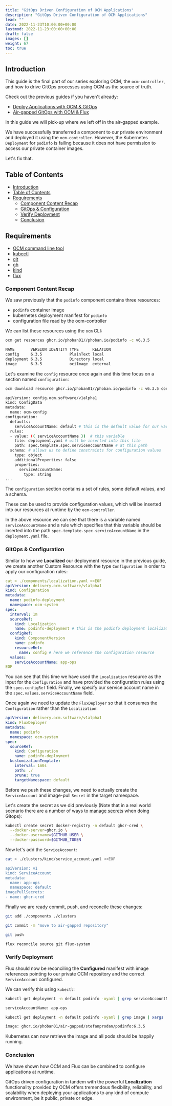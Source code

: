 ```yaml
---
title: "GitOps Driven Configuration of OCM Applications"
description: "GitOps Driven Configuration of OCM Applications"
lead: ""
date: 2022-11-23T10:00:00+00:00
lastmod: 2022-11-23:00:00+00:00
draft: false
images: []
weight: 67
toc: true
---
```


## Introduction

This guide is the final part of our series exploring OCM, the `ocm-controller`, and how to drive GitOps processes using OCM as the source of truth.

Check out the previous guides if you haven't already:

- [Deploy Applications with OCM & GitOps](https://ocm.software/docs/tutorials/ocm-and-gitops/deploying-applications-with-ocm-and-gitops)
- [Air-gapped GitOps with OCM & Flux](https://ocm.software/docs/tutorials/ocm-and-gitops/air-gapped-gitops-with-ocm-and-flux)

In this guide we will pick-up where we left off in the air-gapped example.

We have successfully transferred a component to our private environment and deployed it using the `ocm-controller`. However, the Kubernetes `Deployment` for `podinfo` is failing because it does not have permission to access our private container images.

Let's fix that.

## Table of Contents

- [Introduction](#introduction)
- [Table of Contents](#table-of-contents)
- [Requirements](#requirements)
  - [Component Content Recap](#component-content-recap)
  - [GitOps \& Configuration](#gitops--configuration)
  - [Verify Deployment](#verify-deployment)
  - [Conclusion](#conclusion)

## Requirements

- [OCM command line tool](https://github.com/open-component-model/ocm)
- [kubectl](https://kubernetes.io/docs/reference/kubectl/)
- [git](https://git-scm.com/downloads)
- [gh](https://github.com/cli/cli)
- [kind](https://kind.sigs.k8s.io/docs/user/quick-start/#installation)
- [flux](https://fluxcd.io/flux/installation/#install-the-flux-cli)

### Component Content Recap

We saw previously that the `podinfo` component contains three resources:

- `podinfo` container image
- kubernetes deployment manifest for `podinfo`
- configuration file read by the ocm-controller

We can list these resources using the `ocm` CLI:

```bash
ocm get resources ghcr.io/phoban01//phoban.io/podinfo -c v6.3.5

NAME       VERSION IDENTITY TYPE      RELATION
config     6.3.5            PlainText local
deployment 6.3.5            Directory local
image      6.3.5            ociImage  external
```

Let's examine the `config` resource once again and this time focus on a section named `configuration`:

```bash
ocm download resource ghcr.io/phoban01//phoban.io/podinfo -c v6.3.5 config -O -

apiVersion: config.ocm.software/v1alpha1
kind: ConfigData
metadata:
  name: ocm-config
configuration:
  defaults:
    serviceAccountName: default # this is the default value for our variable
  rules:
  - value: (( serviceAccountName ))  # this variable
    file: deployment.yaml # will be inserted into this file
    path: spec.template.spec.serviceAccountName # at this path
  schema: # allows us to define constraints for configuration values
    type: object
    additionalProperties: false
    properties:
      serviceAccountName:
        type: string
...
```

The `configuration` section contains a set of rules, some default values, and a schema.

These can be used to provide configuration values, which will be inserted into our resources at runtime by the `ocm-controller`.

In the above resource we can see that there is a variable named `serviceAccountName` and a rule which specifies that this variable should be inserted into the path `spec.template.spec.serviceAccountName` in the `deployment.yaml` file.

### GitOps & Configuration

Similar to how we **Localized** our deployment resource in the previous guide, we create another Custom Resource with the type `Configuration` in order to apply our configuration rules:

```yaml
cat > ./components/localization.yaml >>EOF
apiVersion: delivery.ocm.software/v1alpha1
kind: Configuration
metadata:
  name: podinfo-deployment
  namespace: ocm-system
spec:
  interval: 1m
  sourceRef:
    kind: Localization
    name: podinfo-deployment # this is the podinfo deployment localization
  configRef:
    kind: ComponentVersion
    name: podinfo
    resourceRef:
      name: config # here we reference the configuration resource
  values:
    serviceAccountName: app-ops
EOF
```

You can see that this time we have used the `Localization` resource as the input for the `Configuration` and have provided the configuration rules using the `spec.configRef` field. Finally, we specify our service account name in the `spec.values.serviceAccountName` field.

Once again we need to update the `FluxDeployer` so that it consumes the `Configuration` rather than the `Localization`:

```yaml
apiVersion: delivery.ocm.software/v1alpha1
kind: FluxDeployer
metadata:
  name: podinfo
  namespace: ocm-system
spec:
  sourceRef:
    kind: Configuration
    name: podinfo-deployment
  kustomizationTemplate:
    interval: 1m0s
    path: ./
    prune: true
    targetNamespace: default
```

Before we push these changes, we need to actually create the `ServiceAccount` and image-pull `Secret` in the target namespace.

Let's create the secret as we did previously (Note that in a real world scenario there are a number of ways to [manage secrets](https://fluxcd.io/flux/security/secrets-management/) when doing Gitops):

```bash
kubectl create secret docker-registry -n default ghcr-cred \
  --docker-server=ghcr.io \
  --docker-username=$GITHUB_USER \
  --docker-password=$GITHUB_TOKEN
```

Now let's add the `ServiceAccount`:

```bash
cat > ./clusters/kind/service_account.yaml <<EOF

apiVersion: v1
kind: ServiceAccount
metadata:
  name: app-ops
  namespace: default
imagePullSecrets:
- name: ghcr-cred
```

Finally we are ready commit, push, and reconcile these changes:

```bash
git add ./components ./clusters

git commit -m "move to air-gapped repository"

git push

flux reconcile source git flux-system
```

### Verify Deployment

Flux should now be reconciling the **Configured** manifest with image references pointing to our private OCM repository and the correct `ServiceAccount` configured.

We can verify this using `kubectl`:

```bash
kubectl get deployment -n default podinfo -oyaml | grep serviceAccountName | xargs

serviceAccountName: app-ops
```

```bash
kubectl get deployment -n default podinfo -oyaml | grep image | xargs

image: ghcr.io/phoban01/air-gapped/stefanprodan/podinfo:6.3.5
```

Kubernetes can now retrieve the image and all pods should be happily running.

### Conclusion

We have shown how OCM and Flux can be combined to configure applications at runtime.

GitOps driven configuration in tandem with the powerful **Localization** functionality provided by OCM offers tremendous flexibility, reliability, and scalability when deploying your applications to any kind of compute environment, be it public, private or edge.
